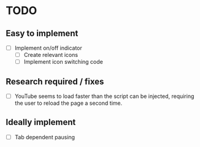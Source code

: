 # TODO

## Easy to implement
- [ ] Implement on/off indicator
  - [ ] Create relevant icons
  - [ ] Implement icon switching code

## Research required / fixes
- [ ] YouTube seems to load faster than the script can be injected, requiring the user to reload the page a second time.

## Ideally implement
- [ ] Tab dependent pausing

